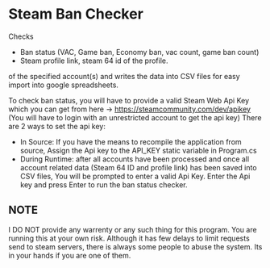 # Steam Ban Checker
Checks 
* Ban status (VAC, Game ban, Economy ban, vac count, game ban count)
* Steam profile link, steam 64 id of the profile.

of the specified account(s) and writes the data into CSV files for easy import into google spreadsheets.

To check ban status, you will have to provide a valid Steam Web Api Key which you can get from here -> https://steamcommunity.com/dev/apikey
(You will have to login with an unrestricted account to get the api key)
There are 2 ways to set the api key:
* In Source: If you have the means to recompile the application from source, Assign the Api key to the API_KEY static variable in Program.cs
* During Runtime: after all accounts have been processed and once all account related data (Steam 64 ID and profile link) has been saved into CSV files, You will be prompted to enter a valid Api Key. Enter the Api key and press Enter to run the ban status checker.

## NOTE 
I DO NOT provide any warrenty or any such thing for this program. You are running this at your own risk. 
Although it has few delays to limit requests send to steam servers, there is always some people to abuse the system. Its in your hands if you are one of them.
